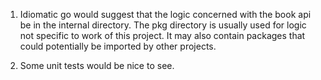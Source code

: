 1. Idiomatic go would suggest that the logic concerned with the book api be in the internal directory. The pkg directory is usually used for logic not specific to work of this project. It may also contain packages that could potentially be imported by other projects.

2. Some unit tests would be nice to see.